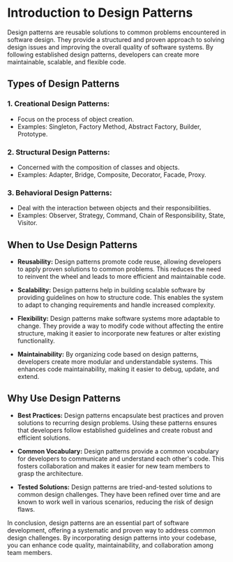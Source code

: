 # Introduction to Design Patterns

Design patterns are reusable solutions to common problems encountered in software design. They provide a structured and proven approach to solving design issues and improving the overall quality of software systems. By following established design patterns, developers can create more maintainable, scalable, and flexible code.

## Types of Design Patterns
### 1. **Creational Design Patterns:**
   - Focus on the process of object creation.
   - Examples: Singleton, Factory Method, Abstract Factory, Builder, Prototype.

### 2. **Structural Design Patterns:**
   - Concerned with the composition of classes and objects.
   - Examples: Adapter, Bridge, Composite, Decorator, Facade, Proxy.

### 3. **Behavioral Design Patterns:**
   - Deal with the interaction between objects and their responsibilities.
   - Examples: Observer, Strategy, Command, Chain of Responsibility, State, Visitor.

## When to Use Design Patterns

- **Reusability:** Design patterns promote code reuse, allowing developers to apply proven solutions to common problems. This reduces the need to reinvent the wheel and leads to more efficient and maintainable code.

- **Scalability:** Design patterns help in building scalable software by providing guidelines on how to structure code. This enables the system to adapt to changing requirements and handle increased complexity.

- **Flexibility:** Design patterns make software systems more adaptable to change. They provide a way to modify code without affecting the entire structure, making it easier to incorporate new features or alter existing functionality.

- **Maintainability:** By organizing code based on design patterns, developers create more modular and understandable systems. This enhances code maintainability, making it easier to debug, update, and extend.

## Why Use Design Patterns

- **Best Practices:** Design patterns encapsulate best practices and proven solutions to recurring design problems. Using these patterns ensures that developers follow established guidelines and create robust and efficient solutions.

- **Common Vocabulary:** Design patterns provide a common vocabulary for developers to communicate and understand each other's code. This fosters collaboration and makes it easier for new team members to grasp the architecture.

- **Tested Solutions:** Design patterns are tried-and-tested solutions to common design challenges. They have been refined over time and are known to work well in various scenarios, reducing the risk of design flaws.

In conclusion, design patterns are an essential part of software development, offering a systematic and proven way to address common design challenges. By incorporating design patterns into your codebase, you can enhance code quality, maintainability, and collaboration among team members.
